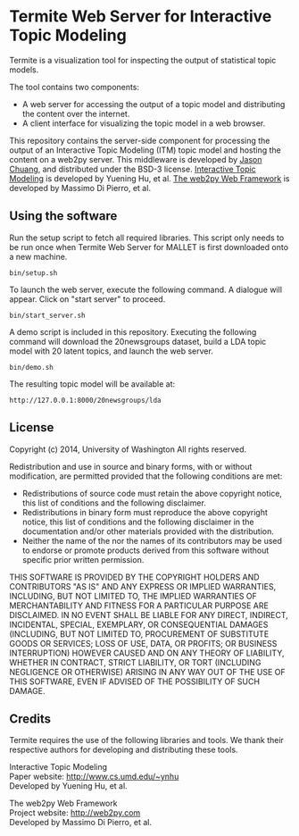 Termite Web Server for Interactive Topic Modeling
=================================================

Termite is a visualization tool for inspecting the output of statistical topic models.

The tool contains two components:
  * A web server for accessing the output of a topic model and distributing the content over the internet.
  * A client interface for visualizing the topic model in a web browser.

This repository contains the server-side component for processing the output of an Interactive Topic Modeling (ITM) topic model and hosting the content on a web2py server. This middleware is developed by [Jason Chuang](http://jason.chuang.ca), and distributed under the BSD-3 license. [Interactive Topic Modeling](http://www.cs.umd.edu/~ynhu) is developed by Yuening Hu, et al. [The web2py Web Framework](http://web2py.com) is developed by Massimo Di Pierro, et al.

Using the software
------------------

Run the setup script to fetch all required libraries. This script only needs to be run once when Termite Web Server for MALLET is first downloaded onto a new machine.

```
bin/setup.sh
```

To launch the web server, execute the following command. A dialogue will appear. Click on "start server" to proceed.

```
bin/start_server.sh
```

A demo script is included in this repository. Executing the following command will download the 20newsgroups dataset, build a LDA topic model with 20 latent topics, and launch the web server.

```
bin/demo.sh
```

The resulting topic model will be available at:

```
http://127.0.0.1:8000/20newsgroups/lda
```

License
-------

Copyright (c) 2014, University of Washington
All rights reserved.

Redistribution and use in source and binary forms, with or without
modification, are permitted provided that the following conditions are met:
  * Redistributions of source code must retain the above copyright
    notice, this list of conditions and the following disclaimer.
  * Redistributions in binary form must reproduce the above copyright
    notice, this list of conditions and the following disclaimer in the
    documentation and/or other materials provided with the distribution.
  * Neither the name of the <organization> nor the
    names of its contributors may be used to endorse or promote products
    derived from this software without specific prior written permission.

THIS SOFTWARE IS PROVIDED BY THE COPYRIGHT HOLDERS AND CONTRIBUTORS "AS IS" AND
ANY EXPRESS OR IMPLIED WARRANTIES, INCLUDING, BUT NOT LIMITED TO, THE IMPLIED
WARRANTIES OF MERCHANTABILITY AND FITNESS FOR A PARTICULAR PURPOSE ARE
DISCLAIMED. IN NO EVENT SHALL <COPYRIGHT HOLDER> BE LIABLE FOR ANY
DIRECT, INDIRECT, INCIDENTAL, SPECIAL, EXEMPLARY, OR CONSEQUENTIAL DAMAGES
(INCLUDING, BUT NOT LIMITED TO, PROCUREMENT OF SUBSTITUTE GOODS OR SERVICES;
LOSS OF USE, DATA, OR PROFITS; OR BUSINESS INTERRUPTION) HOWEVER CAUSED AND
ON ANY THEORY OF LIABILITY, WHETHER IN CONTRACT, STRICT LIABILITY, OR TORT
(INCLUDING NEGLIGENCE OR OTHERWISE) ARISING IN ANY WAY OUT OF THE USE OF THIS
SOFTWARE, EVEN IF ADVISED OF THE POSSIBILITY OF SUCH DAMAGE.

Credits
-------

Termite requires the use of the following libraries and tools.
We thank their respective authors for developing and distributing these tools.

  Interactive Topic Modeling  
  Paper website: http://www.cs.umd.edu/~ynhu  
  Developed by Yuening Hu, et al.  

  The web2py Web Framework  
  Project website: http://web2py.com  
  Developed by Massimo Di Pierro, et al.  

